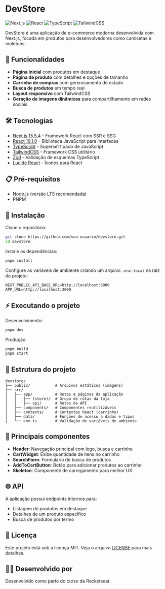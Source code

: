 # DevStore

![Next.js](https://img.shields.io/badge/Next.js-15.5.4-black)
![React](https://img.shields.io/badge/React-19.1.0-blue)
![TypeScript](https://img.shields.io/badge/TypeScript-5-blue)
![TailwindCSS](https://img.shields.io/badge/TailwindCSS-4-blue)

DevStore é uma aplicação de e-commerce moderna desenvolvida com Next.js, focada em produtos para desenvolvedores como camisetas e moletons.

## 🚀 Funcionalidades

- **Página inicial** com produtos em destaque
- **Página de produto** com detalhes e opções de tamanho
- **Carrinho de compras** com gerenciamento de estado
- **Busca de produtos** em tempo real
- **Layout responsivo** com TailwindCSS
- **Geração de imagens dinâmicas** para compartilhamento em redes sociais

## 🛠️ Tecnologias

- [Next.js 15.5.4](https://nextjs.org/) - Framework React com SSR e SSG
- [React 19.1.0](https://reactjs.org/) - Biblioteca JavaScript para interfaces
- [TypeScript](https://www.typescriptlang.org/) - Superset tipado de JavaScript
- [TailwindCSS](https://tailwindcss.com/) - Framework CSS utilitário
- [Zod](https://zod.dev/) - Validação de esquemas TypeScript
- [Lucide React](https://lucide.dev/) - Ícones para React

## 📋 Pré-requisitos

- Node.js (versão LTS recomendada)
- PNPM

## 🔧 Instalação

Clone o repositório:

```bash
git clone https://github.com/seu-usuario/devstore.git
cd devstore
```

Instale as dependências:

```bash
pnpm install
```

Configure as variáveis de ambiente criando um arquivo `.env.local` na raiz do projeto:

```
NEXT_PUBLIC_API_BASE_URL=http://localhost:3000
APP_URL=http://localhost:3000
```

## ⚡ Executando o projeto

Desenvolvimento:

```bash
pnpm dev
```

Produção:

```bash
pnpm build
pnpm start
```

## 📁 Estrutura do projeto

```
devstore/
├── public/           # Arquivos estáticos (imagens)
├── src/
│   ├── app/          # Rotas e páginas da aplicação
│   │   ├── (store)/  # Grupo de rotas da loja
│   │   ├── api/      # Rotas da API
│   ├── components/   # Componentes reutilizáveis
│   ├── contexts/     # Contextos React (carrinho)
│   ├── data/         # Funções de acesso a dados e tipos
│   └── env.ts        # Validação de variáveis de ambiente
```

## 🧩 Principais componentes

- **Header**: Navegação principal com logo, busca e carrinho
- **CartWidget**: Exibe quantidade de itens no carrinho
- **SearchForm**: Formulário de busca de produtos
- **AddToCartButton**: Botão para adicionar produtos ao carrinho
- **Skeleton**: Componente de carregamento para melhor UX

## 🌐 API

A aplicação possui endpoints internos para:

- Listagem de produtos em destaque
- Detalhes de um produto específico
- Busca de produtos por termo

## 📝 Licença

Este projeto está sob a licença MIT. Veja o arquivo [LICENSE](LICENSE) para mais detalhes.

## 👨‍💻 Desenvolvido por

Desenvolvido como parte do curso da Rocketseat.